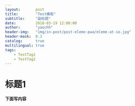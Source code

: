 ```yaml
---
layout:       post
title:        "Test模板"
subtitle:     "副标题"
date:         2018-03-19 12:00:00
author:       "yaochh"
header-img:   "img/in-post/post-eleme-pwa/eleme-at-io.jpg"
header-mask:  0.3
catalog:      true
multilingual: true
tags:
    - TestTag1
    - TestTag2
---
```



# 标题1


**下面写内容**